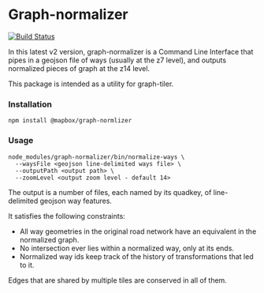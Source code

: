 # Graph-normalizer

[![Build Status](https://travis-ci.com/mapbox/graph-normalizer.svg?token=L2z9Dgm3tWM4E4xpoHDL&branch=master)](https://travis-ci.com/mapbox/graph-normalizer)


In this latest v2 version, graph-normalizer is a Command Line Interface that pipes in a geojson file of ways (usually at the z7 level), and outputs normalized pieces of graph at the z14 level.

This package is intended as a utility for graph-tiler.

### Installation

`npm install @mapbox/graph-normlizer`

### Usage

```
node_modules/graph-normalizer/bin/normalize-ways \
  --waysFile <geojson line-delimited ways file> \
  --outputPath <output path> \
  --zoomLevel <output zoom level - default 14>
```

The output is a number of files, each named by its quadkey, of line-delimited geojson way features.

It satisfies the following constraints:
- All way geometries in the original road network have an equivalent in the normalized graph.
- No intersection ever lies within a normalized way, only at its ends.
- Normalized way ids keep track of the history of transformations that led to it.

Edges that are shared by multiple tiles are conserved in all of them.

